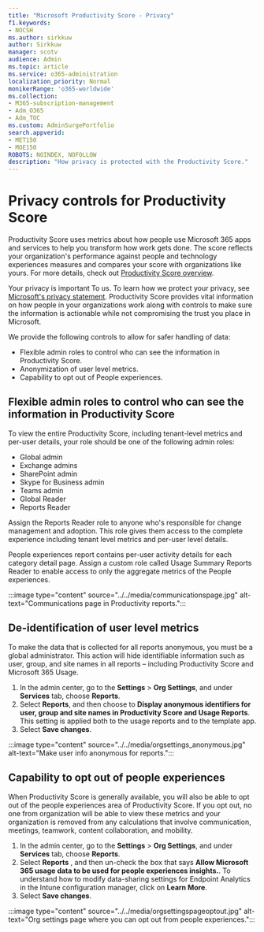 ```yaml
---
title: "Microsoft Productivity Score - Privacy"
f1.keywords:
- NOCSH
ms.author: sirkkuw
author: Sirkkuw
manager: scotv
audience: Admin
ms.topic: article
ms.service: o365-administration
localization_priority: Normal
monikerRange: 'o365-worldwide'
ms.collection: 
- M365-subscription-management 
- Adm_O365
- Adm_TOC
ms.custom: AdminSurgePortfolio
search.appverid:
- MET150
- MOE150
ROBOTS: NOINDEX, NOFOLLOW
description: "How privacy is protected with the Productivity Score."
---
```


# Privacy controls for Productivity Score

Productivity Score uses metrics about how people use Microsoft 365 apps and services to help you transform how work gets done. The score reflects your organization&#39;s performance against people and technology experiences measures and compares your score with organizations like yours. For more details, check out [Productivity Score overview](productivity-score.md).

Your privacy is important To us. To learn how we protect your privacy, see [Microsoft's privacy statement](https://privacy.microsoft.com/privacystatement). Productivity Score provides vital information on how people in your organizations work along with controls to make sure the information is actionable while not compromising the trust you place in Microsoft.

We provide the following controls to allow for safer handling of data:

- Flexible admin roles to control who can see the information in Productivity Score.
- Anonymization of user level metrics.
- Capability to opt out of People experiences.

## Flexible admin roles to control who can see the information in Productivity Score

To view the entire Productivity Score, including tenant-level metrics and per-user details, your role should be one of the following admin roles:

- Global admin
- Exchange admins
- SharePoint admin
- Skype for Business admin
- Teams admin
- Global Reader
- Reports Reader

Assign the Reports Reader role to anyone who's responsible for change management and adoption. This role gives them access to the complete experience including tenant level metrics and per-user level details.

People experiences report contains per-user activity details for each category detail page. Assign a custom role called Usage Summary Reports Reader to enable access to only the aggregate metrics of the People experiences.

:::image type="content" source="../../media/communicationspage.jpg" alt-text="Communications page in Productivity reports.":::

## De-identification of user level metrics

To make the data that is collected for all reports anonymous, you must be a global administrator. This action will hide identifiable information such as user, group, and site names in all reports – including Productivity Score and Microsoft 365 Usage.

1. In the admin center, go to the  **Settings**  >  **Org Settings**, and under  **Services**  tab, choose  **Reports**.
2. Select  **Reports**, and then choose to  **Display anonymous identifiers for user, group and site names in Productivity Score and Usage Reports**. This setting is applied both to the usage reports and to the template app.
3. Select  **Save changes**.

:::image type="content" source="../../media/orgsettings_anonymous.jpg" alt-text="Make user info anonymous for reports.":::

## Capability to opt out of people experiences

When Productivity Score is generally available, you will also be able to opt out of the people experiences area of Productivity Score. If you opt out, no one from  organization will be able to view these metrics and your organization is removed from any calculations that involve communication, meetings, teamwork, content collaboration, and mobility.

1. In the admin center, go to the  **Settings**  >  **Org Settings**, and under  **Services**  tab, choose  **Reports**.
2. Select  **Reports** , and then un-check the box that says  **Allow Microsoft 365 usage data to be used for people experiences insights.**. To understand how to modify data-sharing settings for Endpoint Analytics in the Intune configuration manager, click on **Learn More**.
3. Select  **Save changes**.

:::image type="content" source="../../media/orgsettingspageoptout.jpg" alt-text="Org settings page where you can opt out from people experiences.":::